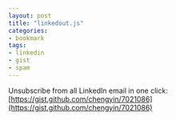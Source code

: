 ```yaml
---
layout: post
title: "linkedout.js"
categories:
- bookmark
tags:
- linkedin
- gist
- spam
---
```


Unsubscribe from all LinkedIn email in one click: [https://gist.github.com/chengyin/7021086](https://gist.github.com/chengyin/7021086)
